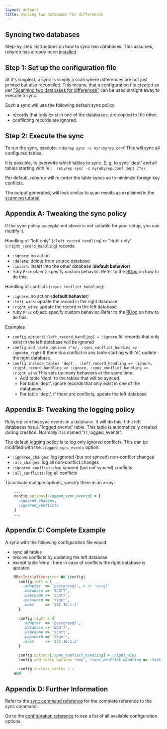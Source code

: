 ```yaml
---
layout: default
title: Syncing two databases for differences
---
```


Syncing two databases
---------------------

Step-by-step instructions on how to sync two databases.
This assumes, rubyrep has already been [installed](installation.html).

Step 1: Set up the configuration file
-------------------------------------

At it's simplest, a sync is simply a scan where differences are not just printed but also reconciled.
This means, that a configuration file created as per ["Scanning two databases for differences"](scanning.html) can be used straight away to execute a sync.

Such a sync will use the following default sync policy:

-   records that only exist in one of the databases, are copied to the other.
-   conflicting records are ignored.

Step 2: Execute the sync
------------------------

To run the sync, execute: `rubyrep sync -c myrubyrep.conf`
This will sync all configured tables.

It is possible, to overwrite which tables to sync.
E. g. to sync 'dept' and all tables starting with 'e':
   `rubyrep sync -c myrubyrep.conf dept /^e/`

Per default, rubyrep will re-order the table syncs so to minimize foreign key conflicts.

The output generated, will look similar to scan results as explained in the [scanning tutorial](scanning.html)

Appendix A: Tweaking the sync policy
------------------------------------

If the sync policy as explained above is not suitable for your setup, you can modify it.

Handling of "left only" (`:left_record_handling`) or "right only" (`:right_record_handling`)
records:

-   `:ignore`: no action
-   `:delete`: delete from source database
-   `:insert`: insert into the other database (**default behavior**)
-   ruby `Proc` object: specify custom behavior. Refer to the [RDoc](http://rubyrep.rubyforge.org/classes/RR/Syncers/TwoWaySyncer.html) on how to do this.

Handling of conflicts (`:sync_conflict_handling`):

-   `:ignore`: no action (**default behavior**)
-   `:left_wins`: update the record in the right database
-   `:right_wins`: update the record in the left database
-   ruby `Proc` object: specify custom behavior. Refer to the [RDoc](http://rubyrep.rubyforge.org/classes/RR/Syncers/TwoWaySyncer.html) on how to do this.

Examples

-   `config.options[:left_record_handling] = :ignore`
    All records that only exist in the left database will be ignored
-   `config.add_table_options /^e/, :sync_conflict_handing => :update_right`
    If there is a conflict in any table starting with 'e', update the right database.
-   `config.include_tables 'dept', :left_record_handling => :ignore, :right_record_handling => :ignore, :sync_conflict_handling => :right_wins`
    This sets up many behaviors at the same time:
    -   Add table 'dept' to the tables that will be synced.
    -   For table 'dept', ignore records that only exist in one of the databases
    -   For table 'dept', if there are conflicts, update the left database

Appendix B: Tweaking the logging policy
---------------------------------------

Rubyrep can log sync events in a database. It will do this if the left databases has a "logged events" table.
This table is automatically created during creation. Normally it is named "rr\_logged\_events".

The default logging policy is to log only ignored conflicts. This can be modified with the `:logged_sync_events` option:

-   `:ignored_changes`: log ignored (but not synced) non-conflict changes
-   `:all_changes`: log all non-conflict changes
-   `:ignored_conflicts`: log ignored (but not synced) conflicts
-   `:all_conflicts`: log all conflicts

To activate multiple options, specify them in an array:

```ruby
    ...
    config.options[:logged_sync_events] = [
      :ignored_changes, 
      :ignored_conflicts
    ]
    ...
```

Appendix C: Complete Example
----------------------------

A sync with the following configuration file would

-   sync all tables
-   resolve conflicts by updating the left database
-   except table 'emp': here in case of conflicts the right database is updated

<!-- -->

```ruby
    RR::Initializer::run do |config|
      config.left = {
        :adapter  => 'postgresql', # or 'mysql'
        :database => 'SCOTT',
        :username => 'scott',
        :password => 'tiger',
        :host     => '172.16.1.1'
      }

      config.right = {
        :adapter  => 'postgresql',
        :database => 'SCOTT',
        :username => 'scott',
        :password => 'tiger',
        :host     => '172.16.1.2'
      }

      config.options[:sync_conflict_handling] = :right_wins
      config.add_table_options 'emp', :sync_conflict_handling => :left_wins

      config.include_tables /./
    end
```

Appendix D: Further Information
-------------------------------

Refer to the [sync command reference](sync_command.html) for the complete reference to the sync command.

Go to the [configuration reference](configuration.html) to see a list of all available configuration options.
